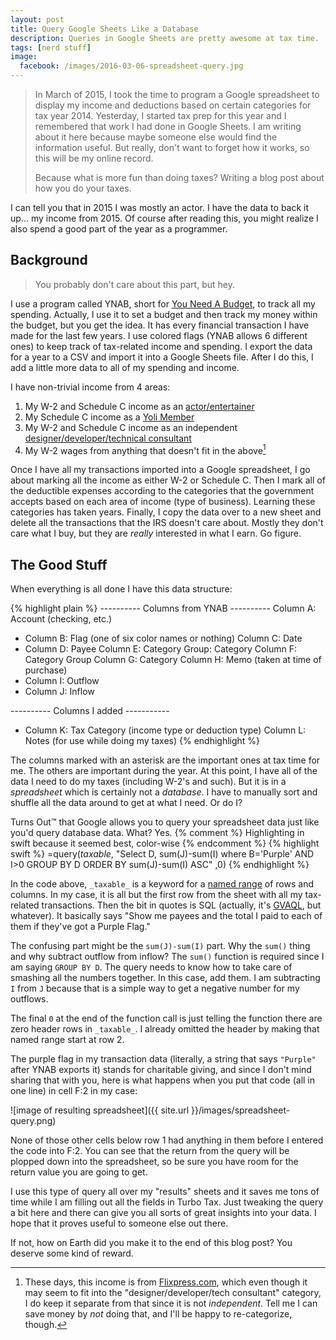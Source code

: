 ```yaml
---
layout: post
title: Query Google Sheets Like a Database
description: Queries in Google Sheets are pretty awesome at tax time.
tags: [nerd stuff]
image:
  facebook: /images/2016-03-06-spreadsheet-query.jpg
---
```


>In March of 2015, I took the time to program a Google spreadsheet to display my income and deductions based on certain categories for tax year 2014. Yesterday, I started tax prep for this year and I remembered that work I had done in Google Sheets. I am writing about it here because maybe someone else would find the information useful. But really, don't want to forget how it works, so this will be my online record.
>
> Because what is more fun than doing taxes? Writing a blog post about how you do your taxes.

I can tell you that in 2015 I was mostly an actor. I have the data to back it up... my income from 2015. Of course after reading this, you might realize I also spend a good part of the year as a programmer.


## Background

> You probably don't care about this part, but hey.

I use a program called YNAB, short for [You Need A Budget](http://youneedabudget.com), to track all my spending. Actually, I use it to set a budget and then track my money within the budget, but you get the idea. It has every financial transaction I have made for the last few years. I use colored flags (YNAB allows 6 different ones) to keep track of tax-related income and spending. I export the data for a year to a CSV and import it into a Google Sheets file. After I do this, I add a little more data to all of my spending and income. 

I have non-trivial income from 4 areas:

1. My W-2 and Schedule C income as an [actor/entertainer](http://dondentonactor.com)
2. My Schedule C income as a [Yoli Member](http://dondenton.yoli.com)
3. My W-2 and Schedule C income as an independent [designer/developer/technical consultant](http://happycollision.com)
4. My W-2 wages from anything that doesn't fit in the above[^1]

[^1]: These days, this income is from [Flixpress.com](http://flixpress.com), which even though it may seem to fit into the "designer/developer/tech consultant" category, I do keep it separate from that since it is not *independent*. Tell me I can save money by *not* doing that, and I'll be happy to re-categorize, though.

Once I have all my transactions imported into a Google spreadsheet, I go about marking all the income as either W-2 or Schedule C. Then I mark all of the deductible expenses according to the categories that the government accepts based on each area of income (type of business). Learning these categories has taken years. Finally, I copy the data over to a new sheet and delete all the transactions that the IRS doesn't care about. Mostly they don't care what I buy, but they are *really* interested in what I earn. Go figure.

## The Good Stuff

When everything is all done I have this data structure:

{% highlight plain %}
---------- Columns from YNAB ----------
   Column A: Account (checking, etc.)
 * Column B: Flag (one of six color names or nothing)
   Column C: Date
 * Column D: Payee
   Column E: Category Group: Category
   Column F: Category Group
   Column G: Category
   Column H: Memo (taken at time of purchase)
 * Column I: Outflow
 * Column J: Inflow

---------- Columns I added -----------
 * Column K: Tax Category (income type or deduction type)
   Column L: Notes (for use while doing my taxes)
{% endhighlight %}

The columns marked with an asterisk are the important ones at tax time for me. The others are important during the year. At this point, I have all of the data I need to do my taxes (including W-2's and such). But it is in a *spreadsheet* which is certainly not a *database*. I have to manually sort and shuffle all the data around to get at what I need. Or do I?

Turns Out&#8482; that Google allows you to query your spreadsheet data just like you'd query database data. What? Yes.
{% comment %} Highlighting in swift because it seemed best, color-wise {% endcomment %}
{% highlight swift %}
=query(_taxable_,
  "Select 
    D, sum(J)-sum(I) 
  where 
    B='Purple' AND I>0 
  GROUP BY D 
  ORDER BY 
    sum(J)-sum(I) ASC"
,0)
{% endhighlight %}

In the code above, `_taxable_` is a keyword for a [named range](https://support.google.com/docs/answer/63175?hl=en) of rows and columns. In my case, it is all but the first row from the sheet with all my tax-related transactions. Then the bit in quotes is SQL (actually, it's [GVAQL](https://developers.google.com/chart/interactive/docs/querylanguage), but whatever). It basically says "Show me payees and the total I paid to each of them if they've got a Purple Flag."

The confusing part might be the `sum(J)-sum(I)` part. Why the `sum()` thing and why subtract outflow from inflow? The `sum()` function is required since I am saying `GROUP BY D`. The query needs to know how to take care of smashing all the numbers together. In this case, add them. I am subtracting `I` from `J` because that is a simple way to get a negative number for my outflows.

The final `0` at the end of the function call is just telling the function there are zero header rows in `_taxable_`. I already omitted the header by making that named range start at row 2.

The purple flag in my transaction data (literally, a string that says `"Purple"` after YNAB exports it) stands for charitable giving, and since I don't mind sharing that with you, here is what happens when you put that code (all in one line) in cell F:2 in my case:

![image of resulting spreadsheet]({{ site.url }}/images/spreadsheet-query.png)

None of those other cells below row 1 had anything in them before I entered the code into F:2. You can see that the return from the query will be plopped down into the spreadsheet, so be sure you have room for the return value you are going to get.

I use this type of query all over my "results" sheets and it saves me tons of time while I am filling out all the fields in Turbo Tax. Just tweaking the query a bit here and there can give you all sorts of great insights into your data. I hope that it proves useful to someone else out there.

If not, how on Earth did you make it to the end of this blog post? You deserve some kind of reward.
